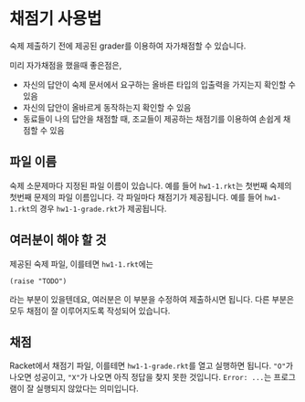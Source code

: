 # 채점기 사용법 #

숙제 제출하기 전에 제공된 grader를 이용하여 자가채점할 수 있습니다.

미리 자가채점을 했을때 좋은점은,

* 자신의 답안이 숙제 문서에서 요구하는 올바른 타입의 입출력을 가지는지 확인할 수 있음
* 자신의 답안이 올바르게 동작하는지 확인할 수 있음
* 동료들이 나의 답안을 채점할 때, 조교들이 제공하는 채점기를 이용하여 손쉽게 채점할 수 있음

## 파일 이름 ##

숙제 소문제마다 지정된 파일 이름이 있습니다. 예를 들어
```hw1-1.rkt```는 첫번째 숙제의 첫번째 문제의 파일 이름입니다. 각
파일마다 채점기가 제공됩니다. 예를 들어 ```hw1-1.rkt```의 경우
```hw1-1-grade.rkt```가 제공됩니다.

## 여러분이 해야 할 것 ##

제공된 숙제 파일, 이를테면 ```hw1-1.rkt```에는
```racket
(raise "TODO")
```
라는 부분이 있을텐데요, 여러분은 이 부분을 수정하여 제출하시면
됩니다. 다른 부분은 모두 채점이 잘 이루어지도록 작성되어 있습니다.

## 채점 ##

Racket에서 채점기 파일, 이를테면 ```hw1-1-grade.rkt```를 열고 실행하면
됩니다. ```"O"```가 나오면 성공이고, ```"X"```가 나오면 아직 정답을
찾지 못한 것입니다. ```Error: ...```는 프로그램이 잘 실행되지 않았다는
의미입니다.
